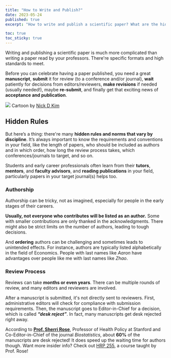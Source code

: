 ```yaml
---
title: "How to Write and Publish?"
date: 2023-05-24
published: true
excerpt: "How to write and publish a scientific paper? What are the hidden rules?"

toc: true
toc_sticky: true
---
```


Writing and publishing a scientific paper is much more complicated than writing a paper read by your professors. There're specific formats and high standards to meet. 

Before you can celebrate having a paper published, you need a great **manuscript**, **submit** it for review (to a conference and/or journal), **wait** patiently for decisions from editors/reviewers, **make revisions** if needed (usually needed!), maybe **re-submit**, and finally get that exciting news of **acceptance and publication**.

<img src="https://s3-eu-west-1.amazonaws.com/ppreviews-plos-725668748/1556153/preview.jpg">
Cartoon by <a href="https://en.wikipedia.org/wiki/Nick_D._Kim">Nick D Kim</a>

## Hidden Rules

But here’s a thing: there're many **hidden rules and norms that vary by discipline**. It’s always important to know the requirements and conventions in your field, like the length of papers, who should be included as authors and in which order, how long the review process takes, which conferences/journals to target, and so on. 

Students and early career professionals often learn from their **tutors**, **mentors**, and **faculty advisors**, and **reading publications** in your field, particularly papers in your target journal(s) helps too.

### Authorship

Authorship can be tricky, not as imagined, especially for people in the early stages of their careers.

**Usually, not everyone who contributes will be listed as an author.** Some with smaller contributions are only thanked in the acknowledgments. There might also be strict limits on the number of authors, leading to tough decisions. 

And **ordering** authors can be challenging and sometimes leads to unintended effects. For instance, authors are typically listed alphabetically in the field of Economics. People with last names like *Aaron* have advantages over people like me with last names like *Zhao*.

### Review Process

Reviews can take **months or even years**. There can be multiple rounds of review, and many editors and reviewers are involved. 

After a manuscript is submitted, it's not directly sent to reviewers. First, administrative editors will check for compliance with submission requirements. Then, the manuscript goes to Editor-in-Chief for a decision, which is called ***“desk reject”***. In fact, many manuscripts get desk rejected right away. 

According to <a href="https://profiles.stanford.edu/sherrirose">**Prof. Sherri Rose**</a>, Professor of Health Policy at Stanford and Co-Editor-in-Chief of the journal *Biostatistics*, about **60%** of the manuscripts are desk rejected! It does speed up the waiting time for authors though. Want more insider info? Check out <a href="https://decodingacademia.org/">HRP 255</a>, a course taught by Prof. Rose!
